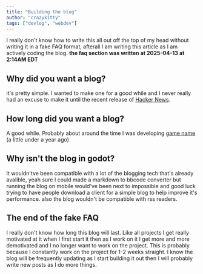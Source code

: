 ```yaml
---
title: "Building the blog"
author: "crazykitty"
tags: ["devlog", "webdev"]
---
```

I really don't know how to write this all out off the top of my head without writing it in a fake FAQ format, afterall I am writing this article as I am actively coding the blog. **the faq section was written at 2025-04-13 at 2:14AM EDT**

## Why did you want a blog?
it's pretty simple. I wanted to make one for a good while and I never really had an excuse to make it until the recent release of [Hacker News](https://news.colonq.computer).

## How long did you want a blog?
A good while. Probably about around the time I was developing [game name](https://crazykitty357.itch.io/game-name) (a little under a year ago)

## Why isn't the blog in godot?
It wouldn'tve been compatible with a lot of the blogging tech that's already avalible, yeah sure I could made a markdown to bbcode converter but running the blog on mobile would've been next to impossible and good luck trying to have people download a client for a simple blog to help improve it's performance. also the blog wouldn't be compatible with rss readers.

## The end of the fake FAQ
I really don't know how long this blog will last. Like all projects I get really motivated at it when I first start it then as I work on it I get more and more demotivated and I no longer want to work on the project. This is probably because I constantly work on the project for 1-2 weeks straight. I know the blog will be frequently updating as I start building it out then I will probably write new posts as I do more things.
